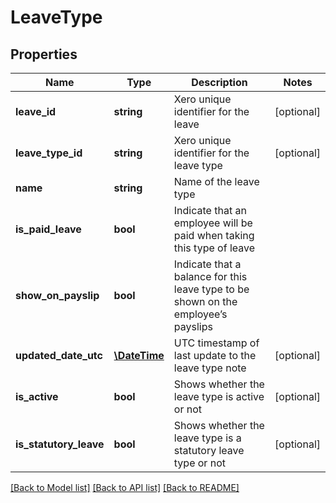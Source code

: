 # LeaveType

## Properties
Name | Type | Description | Notes
------------ | ------------- | ------------- | -------------
**leave_id** | **string** | Xero unique identifier for the leave | [optional] 
**leave_type_id** | **string** | Xero unique identifier for the leave type | [optional] 
**name** | **string** | Name of the leave type | 
**is_paid_leave** | **bool** | Indicate that an employee will be paid when taking this type of leave | 
**show_on_payslip** | **bool** | Indicate that a balance for this leave type to be shown on the employee’s payslips | 
**updated_date_utc** | [**\DateTime**](\DateTime.md) | UTC timestamp of last update to the leave type note | [optional] 
**is_active** | **bool** | Shows whether the leave type is active or not | [optional] 
**is_statutory_leave** | **bool** | Shows whether the leave type is a statutory leave type or not | [optional] 

[[Back to Model list]](../README.md#documentation-for-models) [[Back to API list]](../README.md#documentation-for-api-endpoints) [[Back to README]](../README.md)


